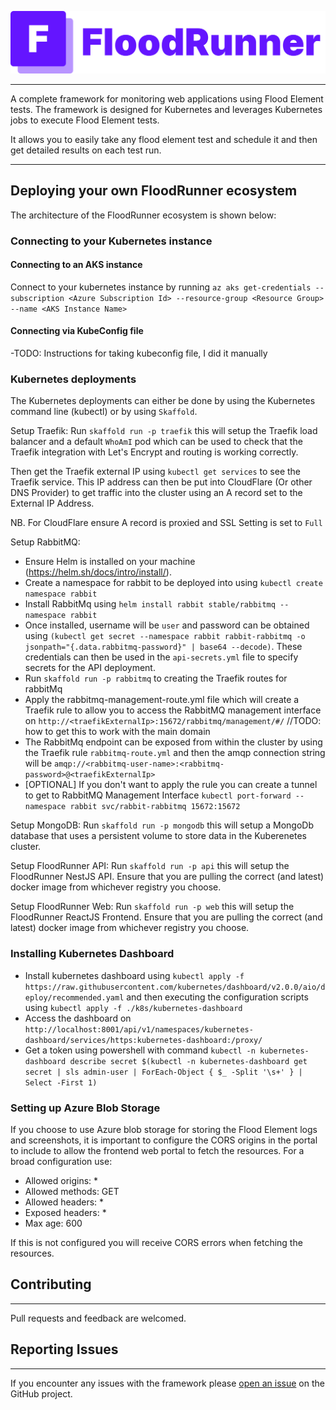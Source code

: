 [![FloodRunner](/resources/images/logo.png)](https://floodrunner.dev)

---

A complete framework for monitoring web applications using Flood Element tests. The framework is designed for Kubernetes and leverages Kubernetes jobs to execute Flood Element tests.

It allows you to easily take any flood element test and schedule it and then get detailed results on each test run.

---

## Deploying your own FloodRunner ecosystem

The architecture of the FloodRunner ecosystem is shown below:

### Connecting to your Kubernetes instance

#### Connecting to an AKS instance

Connect to your kubernetes instance by running `az aks get-credentials --subscription <Azure Subscription Id> --resource-group <Resource Group> --name <AKS Instance Name>`

#### Connecting via KubeConfig file

-TODO: Instructions for taking kubeconfig file, I did it manually

### Kubernetes deployments

The Kubernetes deployments can either be done by using the Kubernetes command line (kubectl) or by using `Skaffold`.

Setup Traefik:
Run `skaffold run -p traefik` this will setup the Traefik load balancer and a default `WhoAmI` pod which can be used to check that the Traefik integration with Let's Encrypt and routing is working correctly.

Then get the Traefik external IP using `kubectl get services` to see the Traefik service. This IP address can then be put into CloudFlare (Or other DNS Provider) to get traffic into the cluster using an A record set to the External IP Address.

NB. For CloudFlare ensure A record is proxied and SSL Setting is set to `Full`

Setup RabbitMQ:

- Ensure Helm is installed on your machine (https://helm.sh/docs/intro/install/).
- Create a namespace for rabbit to be deployed into using `kubectl create namespace rabbit`
- Install RabbitMq using `helm install rabbit stable/rabbitmq --namespace rabbit`
- Once installed, username will be `user` and password can be obtained using `(kubectl get secret --namespace rabbit rabbit-rabbitmq -o jsonpath="{.data.rabbitmq-password}" | base64 --decode)`. These credentials can then be used in the `api-secrets.yml` file to specify secrets for the API deployment.
- Run `skaffold run -p rabbitmq` to creating the Traefik routes for rabbitMq
- Apply the rabbitmq-management-route.yml file which will create a Traefik rule to allow you to access the RabbitMQ management interface on `http://<traefikExternalIp>:15672/rabbitmq/management/#/` //TODO: how to get this to work with the main domain
- The RabbitMq endpoint can be exposed from within the cluster by using the Traefik rule `rabbitmq-route.yml` and then the amqp connection string will be `amqp://<rabbitmq-user-name>:<rabbitmq-password>@<traefikExternalIp>`
- [OPTIONAL] If you don't want to apply the rule you can create a tunnel to get to RabbitMQ Management Interface `kubectl port-forward --namespace rabbit svc/rabbit-rabbitmq 15672:15672`

Setup MongoDB:
Run `skaffold run -p mongodb` this will setup a MongoDb database that uses a persistent volume to store data in the Kuberenetes cluster.

Setup FloodRunner API:
Run `skaffold run -p api` this will setup the FloodRunner NestJS API. Ensure that you are pulling the correct (and latest) docker image from whichever registry you choose.

Setup FloodRunner Web:
Run `skaffold run -p web` this will setup the FloodRunner ReactJS Frontend. Ensure that you are pulling the correct (and latest) docker image from whichever registry you choose.

### Installing Kubernetes Dashboard

- Install kubernetes dashboard using `kubectl apply -f https://raw.githubusercontent.com/kubernetes/dashboard/v2.0.0/aio/deploy/recommended.yaml` and then executing the configuration scripts using `kubectl apply -f ./k8s/kubernetes-dashboard`
- Access the dashboard on `http://localhost:8001/api/v1/namespaces/kubernetes-dashboard/services/https:kubernetes-dashboard:/proxy/`
- Get a token using powershell with command `kubectl -n kubernetes-dashboard describe secret $(kubectl -n kubernetes-dashboard get secret | sls admin-user | ForEach-Object { $_ -Split '\s+' } | Select -First 1)`

### Setting up Azure Blob Storage

If you choose to use Azure blob storage for storing the Flood Element logs and screenshots, it is important to configure the CORS origins in the portal to include to allow the frontend web portal to fetch the resources. For a broad configuration use:

- Allowed origins: \*
- Allowed methods: GET
- Allowed headers: \*
- Exposed headers: \*
- Max age: 600

If this is not configured you will receive CORS errors when fetching the resources.

## Contributing

---

Pull requests and feedback are welcomed.

## Reporting Issues

---

If you encounter any issues with the framework please [open an issue](https://github.com/FloodRunner/FloodRunner/issues) on the GitHub project.
